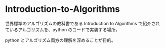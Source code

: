 # Introduction-to-Algorithms

世界標準のアルゴリズムの教科書である Introduction to Algorithms で紹介されているアルゴリズムを、python のコードで実装する場所。

python とアルゴリズム両方の理解を深めることが目的。
